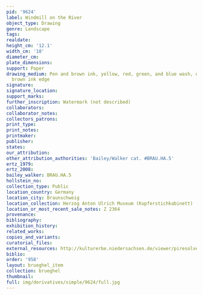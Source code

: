 ```yaml
---
pid: '9624'
label: Windmill on the River
object_type: Drawing
genre: Landscape
tags: 
realdate: 
height_cm: '12.1'
width_cm: '18'
diameter_cm: 
plate_dimensions: 
support: Paper
drawing_medium: Pen and brown ink, yellow, red, green, and blue wash, over graphite,
  brown ink edge
signature: 
signature_location: 
support_marks: 
further_inscription: Watermark (not described)
collaborators: 
collaborator_notes: 
collectors_patrons: 
print_type: 
print_notes: 
printmaker: 
publisher: 
states: 
our_attribution: 
other_attribution_authorities: 'Bailey/Walker cat. #BRAU.HA.5'
ertz_1979: 
ertz_2008: 
bailey_walker: BRAU.HA.5
hollstein_no: 
collection_type: Public
location_country: Germany
location_city: Braunschweig
location_collection: Herzog Anton Ulrich Museum (Kupferstichkabinett)
location_or_most_recent_sale_notes: Z 2364
provenance: 
bibliography: 
exhibition_history: 
related_works: 
copies_and_variants: 
curatorial_files: 
external_resources: http://kulturerbe.niedersachsen.de/viewer/piresolver?id=isil_DE-MUS-026819_1000
biblio: 
order: '958'
layout: brueghel_item
collection: brueghel
thumbnail: 
full: img/derivatives/simple/9624/full.jpg
---
```

